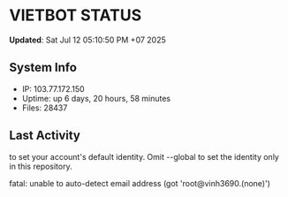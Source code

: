 # VIETBOT STATUS
**Updated**: Sat Jul 12 05:10:50 PM +07 2025

## System Info
- IP: 103.77.172.150
- Uptime: up 6 days, 20 hours, 58 minutes
- Files: 28437

## Last Activity

to set your account's default identity.
Omit --global to set the identity only in this repository.

fatal: unable to auto-detect email address (got 'root@vinh3690.(none)')
